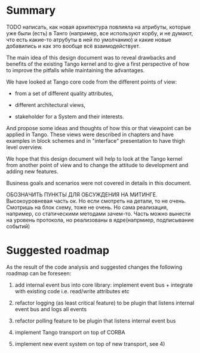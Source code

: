 # Summary
                                                                                                   
TODO написать, как новая архитектура повлияла на атрибуты, которые уже были (есть) в Танго 
(например, все используют корбу, и не думают, что есть какие-то атрубуты в ней по умолчанию)
и какие новые добавились и как это вообще всё взаимодействует.


The main idea of this design document was to reveal drawbacks and benefits of the existing Tango kernel and to give 
a first perspective of how to improve the pitfalls while maintaining the advantages.

We have looked at Tango core code from the different points of view:

- from a set of different quality attributes,

- different architectural views,

- stakeholder for a System and their interests.

And propose some ideas and thoughts of how this or that viewpoint can be applied in Tango. These views were described in chapters and have examples in block schemes and in "interface" presentation to have thigh level overview.

We hope that this design document will help to look at the Tango kernel from another point of view and to change the attitude to development and adding new features.

Business goals and scenarios were not covered in details in this document.

ОБОЗНАЧИТЬ ПУНКТЫ ДЛЯ ОБСУЖДЕНИЯ НА МИТИНГЕ.
Высокоуровневая часть ок. Но если смотреть на детали, то не очень. Смотришь на блок схему, тоже не очень. Но сама реализация, например, со статическими методами зачем-то. 
Часть можно вынести на уровень протокола, но реализованы в ядре(напрмиер, подписывание событий)

# Suggested roadmap

As the result of the code analysis and suggested changes the following roadmap can be foreseen:

1) add internal event bus into core library: implement event bus + integrate with existing code i.e. read/write attributes etc  

2) refactor logging (as least critical feature) to be plugin that listens internal event bus and logs all events

3) refactor polling feature to be plugin that listens  internal event bus

4) implement Tango transport on top of CORBA 

5) implement new event system on top of new transport, see 4)  